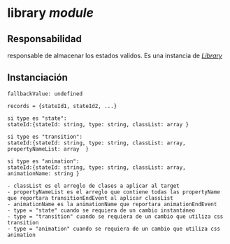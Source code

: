 # library _module_

## Responsabilidad

responsable de almacenar los estados validos. Es una instancia de [_Library_](../../library.md)

## Instanciación

```
fallbackValue: undefined

records = {stateId1, stateId2, ...}

si type es "state":
stateId:{stateId: string, type: string, classList: array }

si type es "transition":
stateId:{stateId: string, type: string, classList: array, propertyNameList: array  }

si type es "animation":
stateId:{stateId: string, type: string, classList: array, animationName: string }

- classList es el arreglo de clases a aplicar al target
- propertyNameList es el arreglo que contiene todas las propertyName que reportara transitionEndEvent al aplicar classList
- animationName es la animationName que reportara animationEndEvent
- type = "state" cuando se requiera de un cambio instantáneo
- type = "transition" cuando se requiera de un cambio que utiliza css transition
- type = "animation" cuando se requiera de un cambio que utiliza css animation
```
